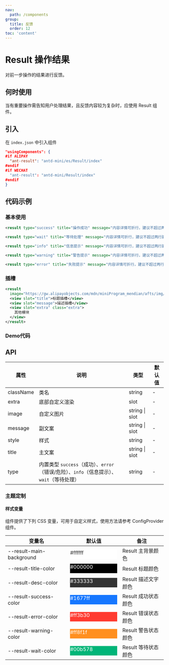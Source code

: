 ```yaml
---
nav:
  path: /components
group:
  title: 反馈
  order: 12
toc: 'content'
---
```


# Result 操作结果

对前一步操作的结果进行反馈。

## 何时使用

当有重要操作需告知用户处理结果，且反馈内容较为复杂时，应使用 Result 组件。

## 引入

在 `index.json` 中引入组件

```json
"usingComponents": {
#if ALIPAY
  "ant-result": "antd-mini/es/Result/index"
#endif
#if WECHAT
  "ant-result": "antd-mini/Result/index"
#endif
}
```

## 代码示例

### 基本使用
```xml
<result type="success" title="操作成功" message="内容详情可折行，建议不超过两行建议不超过两行建议不超过两行" />

<result type="wait" title="等待处理" message="内容详情可折行，建议不超过两行建议不超过两行建议不超过两行" />

<result type="info" title="信息提示" message="内容详情可折行，建议不超过两行建议不超过两行建议不超过两行" />

<result type="warning" title="警告提示" message="内容详情可折行，建议不超过两行建议不超过两行建议不超过两行" />

<result type="error" title="失败提示" message="内容详情可折行，建议不超过两行建议不超过两行建议不超过两行" />
```

### 插槽
```xml
<result
  image="https://gw.alipayobjects.com/mdn/miniProgram_mendian/afts/img/A*wiFYTo5I0m8AAAAAAAAAAABjAQAAAQ/original">
  <view slot="title">标题插槽</view>
  <view slot="message">描述插槽</view>
  <view slot="extra" class="extra">
    其他模块
  </view>
</result>
```



### Demo代码
<code src='../../demo/pages/Result/index'></code>

## API

| 属性      | 说明                                                                                     | 类型           | 默认值 |
| --------- | ---------------------------------------------------------------------------------------- | -------------- | ------ |
| className | 类名                                                                                     | string         | -      |
| extra     | 底部自定义渲染                                                                           | slot           | -      |
| image     | 自定义图片                                                                               | string \| slot | -      |
| message   | 副文案                                                                                   | string \| slot | -      |
| style     | 样式                                                                                     | string         | -      |
| title     | 主文案                                                                                   | string \| slot | -      |
| type      | 内置类型 `success`（成功）、`error`（错误/危险）、`info`（信息提示）、`wait`（等待处理） | string         | -      |

### 主题定制

#### 样式变量

组件提供了下列 CSS 变量，可用于自定义样式，使用方法请参考 ConfigProvider 组件。

| 变量名                   | 默认值                                                                                            | 备注                |
| ------------------------ | ------------------------------------------------------------------------------------------------- | ------------------- |
| --result-main-background | <div style="width: 150px; height: 30px; background-color: #ffffff; color: #333333;">#ffffff</div> | Result 主背景颜色   |
| --result-title-color     | <div style="width: 150px; height: 30px; background-color: #000000; color: #ffffff;">#000000</div> | Result 标题颜色     |
| --result-desc-color      | <div style="width: 150px; height: 30px; background-color: #333333; color: #ffffff;">#333333</div> | Result 描述文字颜色 |
| --result-success-color   | <div style="width: 150px; height: 30px; background-color: #1677ff; color: #ffffff;">#1677ff</div> | Result 成功状态颜色 |
| --result-error-color     | <div style="width: 150px; height: 30px; background-color: #ff3b30; color: #ffffff;">#ff3b30</div> | Result 错误状态颜色 |
| --result-warning-color   | <div style="width: 150px; height: 30px; background-color: #ff8f1f; color: #ffffff;">#ff8f1f</div> | Result 警告状态颜色 |
| --result-wait-color      | <div style="width: 150px; height: 30px; background-color: #00b578; color: #ffffff;">#00b578</div> | Result 等待状态颜色 |
